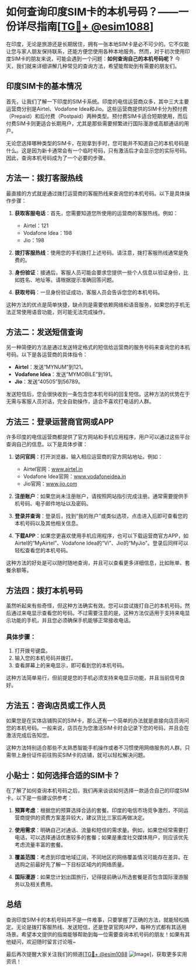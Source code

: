 # 如何查询印度SIM卡的本机号码？——一份详尽指南[[TG💪+ @esim1088](https://t.me/s/esim1088)]

在印度，无论是旅游还是长期居住，拥有一张本地SIM卡是必不可少的。它不仅能让您与家人朋友保持联系，还能方便您使用各种本地服务。然而，对于初次使用印度SIM卡的朋友来说，可能会遇到一个问题：**如何查询自己的本机号码呢？** 今天，我们就来详细讲解几种常见的查询方法，希望能帮助到有需要的朋友们。

## 印度SIM卡的基本情况

首先，让我们了解一下印度的SIM卡系统。印度的电信运营商众多，其中三大主要运营商分别是Airtel、Vodafone Idea和Jio。这些运营商提供的SIM卡分为预付费（Prepaid）和后付费（Postpaid）两种类型。预付费SIM卡适合短期使用，而后付费SIM卡则更适合长期用户，尤其是那些需要频繁进行国际漫游或高额通话的用户。

无论您选择哪种类型的SIM卡，在刚拿到手时，您可能并不知道自己的本机号码是什么。这是因为新卡通常会有一个临时号码，只有激活后才会显示您的实际号码。因此，查询本机号码成为了一个必要的步骤。

## 方法一：拨打客服热线

最直接的方式就是通过拨打运营商的客服热线来查询您的本机号码。以下是具体操作步骤：

1. **获取客服电话**：首先，您需要知道您所使用的运营商的客服热线。例如：
   - Airtel：121
   - Vodafone Idea：198
   - Jio：198

2. **拨打客服热线**：使用您的手机拨打上述号码。请注意，拨打客服热线通常是免费的。

3. **身份验证**：接通后，客服人员可能会要求您提供一些个人信息以验证身份，比如姓名、地址等。请根据提示准确回答问题。

4. **获取号码**：一旦身份验证成功，客服人员会告诉您您的本机号码。

这种方法的优点是简单快捷，缺点则是需要依赖网络和语音服务，如果您的手机无法正常使用语音功能，则可能无法完成操作。

## 方法二：发送短信查询

另一种简便的方法是通过发送特定格式的短信给运营商的服务号码来查询您的本机号码。以下是各运营商的具体指令：

- **Airtel**：发送“MYNUM”到121。
- **Vodafone Idea**：发送“MYMOBILE”到191。
- **Jio**：发送“40505”到56789。

发送短信后，您会很快收到一条包含您本机号码的回复短信。这种方法的优势在于无需与客服人员对话，完全自助操作，适合不喜欢打电话的人群。

## 方法三：登录运营商官网或APP

许多印度的电信运营商都提供了官方网站和手机应用程序，用户可以通过这些平台查询自己的信息。以下是具体步骤：

1. **访问官网**：打开浏览器，输入相应运营商的官方网站地址。例如：
   - Airtel官网：www.airtel.in
   - Vodafone Idea官网：www.vodafoneidea.in
   - Jio官网：www.jio.com

2. **注册账户**：如果您尚未注册账户，请按照网站指引完成注册。通常需要提供手机号码、电子邮件地址以及密码。

3. **登录并查询**：登录后，找到“我的账户”或类似选项，点击进入后即可查看您的本机号码以及其他相关信息。

4. **下载APP**：如果您更喜欢使用手机应用程序，也可以下载运营商官方APP，如Airtel的“MyAirtel”、Vodafone Idea的“Vi”、Jio的“MyJio”。登录后同样可以轻松查看您的本机号码。

这种方法的好处是可以随时随地查询，并且可以查看更多详细信息，比如账单、套餐余额等。

## 方法四：拨打本机号码

虽然听起来有些奇怪，但这种方法确实有效。您可以尝试拨打自己的本机号码，然后通过来电显示查看您的号码。不过需要注意的是，这种方法仅适用于支持来电显示功能的手机，并且您必须确保手机能够正常接收电话。

### 具体步骤：
1. 打开拨号键盘。
2. 输入您的本机号码并拨打。
3. 查看屏幕上的来电显示，即可看到您的本机号码。

这种方法简单易行，但前提是您的手机必须支持来电显示功能，并且当前信号良好。

## 方法五：咨询店员或工作人员

如果您是在实体店铺购买的SIM卡，那么还有一个简单的办法就是直接向店员询问您的本机号码。一般来说，店员在为您激活SIM卡时会记录下您的号码，并且会在激活完成后告知您。

这种方法特别适合那些不太熟悉智能手机操作或者不习惯使用网络服务的人群。只需带上身份证件前往购买SIM卡的店铺，就可以轻松解决问题。

## 小贴士：如何选择合适的SIM卡？

在了解了如何查询本机号码之后，我们再来谈谈如何选择一款适合自己的印度SIM卡。以下是一些建议供参考：

1. **预算考虑**：根据您的预算选择合适的套餐。印度的电信市场竞争激烈，不同运营商提供的资费方案差异较大，建议货比三家后再做决定。

2. **使用需求**：明确自己对通话、流量和短信的需求量。例如，如果您经常需要打电话，可以选择通话优惠较多的套餐；如果是重度社交媒体用户，则应该优先考虑流量丰富的套餐。

3. **覆盖范围**：考虑到印度地域辽阔，不同地区的网络覆盖情况可能存在差异。在选购之前最好先了解一下目标区域内的网络质量。

4. **国际漫游**：如果您计划出国旅行，记得提前确认所选套餐是否包含国际漫游服务以及相关费用。

## 总结

查询印度SIM卡的本机号码并不是一件难事，只要掌握了正确的方法，就能轻松搞定。无论是拨打客服热线、发送短信，还是登录官网/APP，每种方式都有其适用场景。希望本文提供的指南能够帮助到每一位需要查询本机号码的朋友！如果有其他疑问，欢迎随时留言讨论哦~

最后再次提醒大家关注我们的频道[[TG💪+ @esim1088](https://t.me/s/esim1088) ![Image](https://i.postimg.cc/4NQfJmqS/Snipaste-2025-05-13-00-14-12.png)]，获取更多实用资讯！
